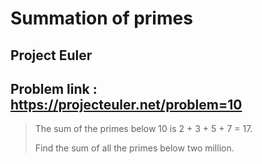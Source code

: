 # Summation of primes

## Project Euler

## Problem link : https://projecteuler.net/problem=10

> The sum of the primes below 10 is 2 + 3 + 5 + 7 = 17.
>
> Find the sum of all the primes below two million.
